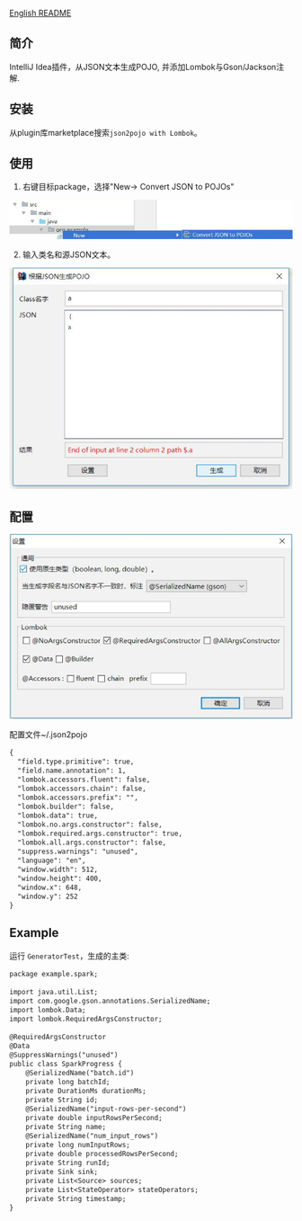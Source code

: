 [English README](README.md)

## 简介
IntelliJ Idea插件，从JSON文本生成POJO, 并添加Lombok与Gson/Jackson注解.

## 安装
从plugin库marketplace搜索`json2pojo with Lombok`。

## 使用
1. 右键目标package，选择"New-> Convert JSON to POJOs"

![Context menu](image/menu.jpg "菜单")

2. 输入类名和源JSON文本。

![Input UI](image/input_zh.jpg "输入")

## 配置
![Settings UI](image/config_zh.jpg "配置界面")

配置文件~/.json2pojo

    {
      "field.type.primitive": true,
      "field.name.annotation": 1,
      "lombok.accessors.fluent": false,
      "lombok.accessors.chain": false,
      "lombok.accessors.prefix": "",
      "lombok.builder": false,
      "lombok.data": true,
      "lombok.no.args.constructor": false,
      "lombok.required.args.constructor": true,
      "lombok.all.args.constructor": false,
      "suppress.warnings": "unused",
      "language": "en",
      "window.width": 512,
      "window.height": 400,
      "window.x": 648,
      "window.y": 252
    }


## Example

运行 `GeneratorTest`，生成的主类:

    package example.spark;

    import java.util.List;
    import com.google.gson.annotations.SerializedName;
    import lombok.Data;
    import lombok.RequiredArgsConstructor;

    @RequiredArgsConstructor
    @Data
    @SuppressWarnings("unused")
    public class SparkProgress {
        @SerializedName("batch.id")
        private long batchId;
        private DurationMs durationMs;
        private String id;
        @SerializedName("input-rows-per-second")
        private double inputRowsPerSecond;
        private String name;
        @SerializedName("num_input_rows")
        private long numInputRows;
        private double processedRowsPerSecond;
        private String runId;
        private Sink sink;
        private List<Source> sources;
        private List<StateOperator> stateOperators;
        private String timestamp;
    }

